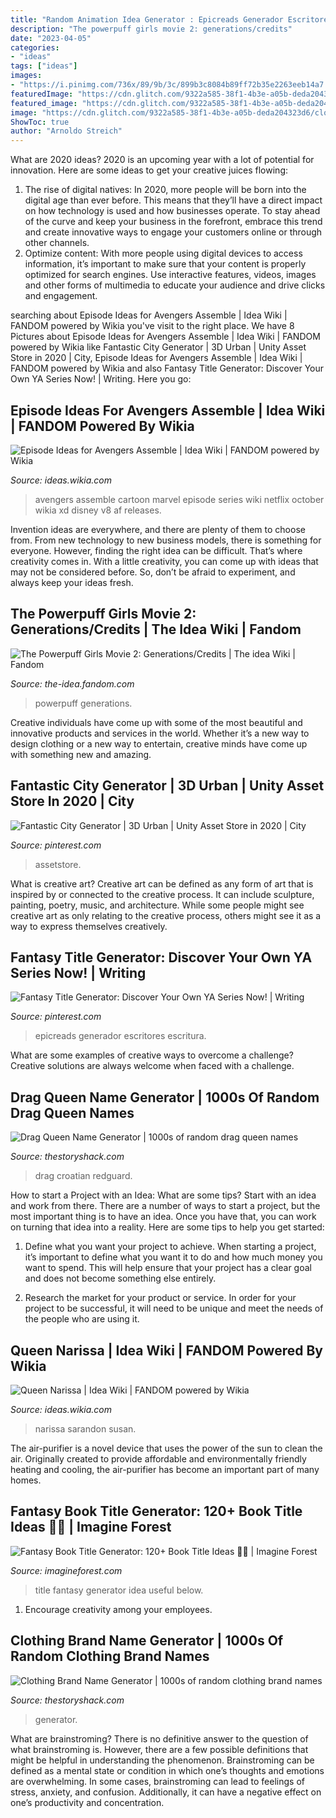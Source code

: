 ```yaml
---
title: "Random Animation Idea Generator : Epicreads Generador Escritores Escritura"
description: "The powerpuff girls movie 2: generations/credits"
date: "2023-04-05"
categories:
- "ideas"
tags: ["ideas"]
images:
- "https://i.pinimg.com/736x/89/9b/3c/899b3c8084b89ff72b35e2263eeb14a7.jpg"
featuredImage: "https://cdn.glitch.com/9322a585-38f1-4b3e-a05b-deda204323d6/clothing-brand-name-generator.png"
featured_image: "https://cdn.glitch.com/9322a585-38f1-4b3e-a05b-deda204323d6/clothing-brand-name-generator.png"
image: "https://cdn.glitch.com/9322a585-38f1-4b3e-a05b-deda204323d6/clothing-brand-name-generator.png"
ShowToc: true
author: "Arnoldo Streich"
---
```



What are 2020 ideas?
2020 is an upcoming year with a lot of potential for innovation. Here are some ideas to get your creative juices flowing: 
1. The rise of digital natives: In 2020, more people will be born into the digital age than ever before. This means that they’ll have a direct impact on how technology is used and how businesses operate. To stay ahead of the curve and keep your business in the forefront, embrace this trend and create innovative ways to engage your customers online or through other channels. 
2. Optimize content: With more people using digital devices to access information, it’s important to make sure that your content is properly optimized for search engines. Use interactive features, videos, images and other forms of multimedia to educate your audience and drive clicks and engagement. 

	

		
searching about Episode Ideas for Avengers Assemble | Idea Wiki | FANDOM powered by Wikia you've visit to the right place. We have 8 Pictures about Episode Ideas for Avengers Assemble | Idea Wiki | FANDOM powered by Wikia like Fantastic City Generator | 3D Urban | Unity Asset Store in 2020 | City, Episode Ideas for Avengers Assemble | Idea Wiki | FANDOM powered by Wikia and also Fantasy Title Generator: Discover Your Own YA Series Now! | Writing. Here you go:
		
    
## Episode Ideas For Avengers Assemble | Idea Wiki | FANDOM Powered By Wikia

<img loading=lazy src="https://vignette.wikia.nocookie.net/ideas/images/0/04/P9548653_b_v8_af.jpg/revision/latest?cb=20161226231439" onerror="this.onerror=null;this.src='https://tse3.mm.bing.net/th?id=OIP.C7W6AzBVmyi5XYhSjw2x-QHaLH&amp;pid=15.1';" alt="Episode Ideas for Avengers Assemble | Idea Wiki | FANDOM powered by Wikia">

_Source: ideas.wikia.com_

>avengers assemble cartoon marvel episode series wiki netflix october wikia xd disney v8 af releases. 

	

Invention ideas are everywhere, and there are plenty of them to choose from. From new technology to new business models, there is something for everyone. However, finding the right idea can be difficult. That’s where creativity comes in. With a little creativity, you can come up with ideas that may not be considered before. So, don’t be afraid to experiment, and always keep your ideas fresh.

    
## The Powerpuff Girls Movie 2: Generations/Credits | The Idea Wiki | Fandom

<img loading=lazy src="https://vignette.wikia.nocookie.net/the-idea/images/4/43/8138AFB3-A169-44FF-B0EB-E77E4ECDB964.jpeg/revision/latest/scale-to-width-down/2000?cb=20200408224452" onerror="this.onerror=null;this.src='https://tse1.mm.bing.net/th?id=OIP.Pmd_jGFfDRBC32yjc_SCmgHaDE&amp;pid=15.1';" alt="The Powerpuff Girls Movie 2: Generations/Credits | The idea Wiki | Fandom">

_Source: the-idea.fandom.com_

>powerpuff generations. 

	

Creative individuals have come up with some of the most beautiful and innovative products and services in the world. Whether it’s a new way to design clothing or a new way to entertain, creative minds have come up with something new and amazing.

    
## Fantastic City Generator | 3D Urban | Unity Asset Store In 2020 | City

<img loading=lazy src="https://i.pinimg.com/originals/6c/7c/9c/6c7c9c48bf66fc1cfd956c986777bd2b.jpg" onerror="this.onerror=null;this.src='https://tse1.mm.bing.net/th?id=OIP.gg8LZHMeCmEcgm-zKRV8vgHaEK&amp;pid=15.1';" alt="Fantastic City Generator | 3D Urban | Unity Asset Store in 2020 | City">

_Source: pinterest.com_

>assetstore. 

	

What is creative art?
Creative art can be defined as any form of art that is inspired by or connected to the creative process. It can include sculpture, painting, poetry, music, and architecture. While some people might see creative art as only relating to the creative process, others might see it as a way to express themselves creatively.

    
## Fantasy Title Generator: Discover Your Own YA Series Now! | Writing

<img loading=lazy src="https://i.pinimg.com/736x/89/9b/3c/899b3c8084b89ff72b35e2263eeb14a7.jpg" onerror="this.onerror=null;this.src='https://tse4.mm.bing.net/th?id=OIP.6tTLI5jRTWbpYdTVEHgrUwHaHa&amp;pid=15.1';" alt="Fantasy Title Generator: Discover Your Own YA Series Now! | Writing">

_Source: pinterest.com_

>epicreads generador escritores escritura. 

	

What are some examples of creative ways to overcome a challenge?
Creative solutions are always welcome when faced with a challenge.

    
## Drag Queen Name Generator | 1000s Of Random Drag Queen Names

<img loading=lazy src="https://cdn.glitch.com/9322a585-38f1-4b3e-a05b-deda204323d6/drag-queen-name-generator.png" onerror="this.onerror=null;this.src='https://tse1.mm.bing.net/th?id=OIP.G05AtDUj3o0udnNxo8zoXgHaLH&amp;pid=15.1';" alt="Drag Queen Name Generator | 1000s of random drag queen names">

_Source: thestoryshack.com_

>drag croatian redguard. 

	

How to start a Project with an Idea: What are some tips?
Start with an idea and work from there. There are a number of ways to start a project, but the most important thing is to have an idea. Once you have that, you can work on turning that idea into a reality. Here are some tips to help you get started:
1. Define what you want your project to achieve. When starting a project, it’s important to define what you want it to do and how much money you want to spend. This will help ensure that your project has a clear goal and does not become something else entirely.

2. Research the market for your product or service. In order for your project to be successful, it will need to be unique and meet the needs of the people who are using it.

    
## Queen Narissa | Idea Wiki | FANDOM Powered By Wikia

<img loading=lazy src="https://vignette.wikia.nocookie.net/ideas/images/8/8f/Queen_Narissa.jpg/revision/latest?cb=20110712155052" onerror="this.onerror=null;this.src='https://tse4.mm.bing.net/th?id=OIP.dLQdRFY16WnhBeLeMC7FVQHaK0&amp;pid=15.1';" alt="Queen Narissa | Idea Wiki | FANDOM powered by Wikia">

_Source: ideas.wikia.com_

>narissa sarandon susan. 

	

The air-purifier is a novel device that uses the power of the sun to clean the air. Originally created to provide affordable and environmentally friendly heating and cooling, the air-purifier has become an important part of many homes.

    
## Fantasy Book Title Generator: 120+ Book Title Ideas 🧙‍♂️ | Imagine Forest

<img loading=lazy src="https://assets.imagineforest.com/blog/wp-content/uploads/2020/12/Fantasy-Book-Title-Ideas-with-generator-683x1024.png" onerror="this.onerror=null;this.src='https://tse1.mm.bing.net/th?id=OIP.NeFHd2oDIDv5F5phQMZ65QHaLG&amp;pid=15.1';" alt="Fantasy Book Title Generator: 120+ Book Title Ideas 🧙‍♂️ | Imagine Forest">

_Source: imagineforest.com_

>title fantasy generator idea useful below. 

	

1. Encourage creativity among your employees.

    
## Clothing Brand Name Generator | 1000s Of Random Clothing Brand Names

<img loading=lazy src="https://cdn.glitch.com/9322a585-38f1-4b3e-a05b-deda204323d6/clothing-brand-name-generator.png" onerror="this.onerror=null;this.src='https://tse1.mm.bing.net/th?id=OIP.nyDovUveI0X4WXv9BXMgAgHaLH&amp;pid=15.1';" alt="Clothing Brand Name Generator | 1000s of random clothing brand names">

_Source: thestoryshack.com_

>generator. 

	

What are brainstroming?
There is no definitive answer to the question of what brainstroming is. However, there are a few possible definitions that might be helpful in understanding the phenomenon. Brainstroming can be defined as a mental state or condition in which one’s thoughts and emotions are overwhelming. In some cases, brainstroming can lead to feelings of stress, anxiety, and confusion. Additionally, it can have a negative effect on one’s productivity and concentration.

